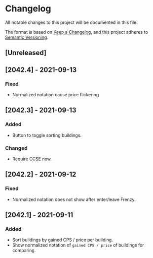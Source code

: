 # Changelog
All notable changes to this project will be documented in this file.

The format is based on [Keep a Changelog](https://keepachangelog.com/en/1.0.0/),
and this project adheres to [Semantic Versioning](https://semver.org/spec/v2.0.0.html).

## [Unreleased]

## [2042.4] - 2021-09-13
### Fixed
- Normalized notation cause price flickering

## [2042.3] - 2021-09-13
### Added
- Button to toggle sorting buildings.

### Changed
- Require CCSE now.

## [2042.2] - 2021-09-12
### Fixed
- Normalized notation does not show after enter/leave Frenzy.

## [2042.1] - 2021-09-11
### Added
- Sort buildings by gained CPS / price per building.
- Show normalized notation of `gained CPS / price` of buildings for comparing.
